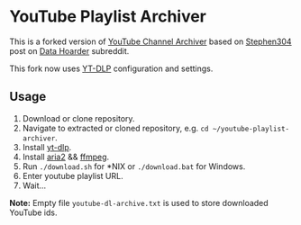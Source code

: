 # YouTube Playlist Archiver

This is a forked version of [YouTube Channel Archiver](https://github.com/dmn001/youtube_channel_archiver) based on [Stephen304](https://www.reddit.com/user/Stephen304) post on [Data Hoarder](https://www.reddit.com/r/DataHoarder/comments/858ny5/my_youtubedl_config_downloading_entire_channels/) subreddit.

This fork now uses [YT-DLP](https://github.com/yt-dlp/yt-dlp) configuration and settings.

## Usage

1. Download or clone repository.
2. Navigate to extracted or cloned repository, e.g. `cd ~/youtube-playlist-archiver`.
3. Install [yt-dlp](https://github.com/yt-dlp/yt-dlp).
4. Install [aria2](https://aria2.github.io/) && [ffmpeg](http://www.ffmpeg.org/).
5. Run `./download.sh` for \*NIX or `./download.bat` for Windows.
6. Enter youtube playlist URL.
7. Wait...

**Note:** Empty file `youtube-dl-archive.txt` is used to store downloaded YouTube ids.
